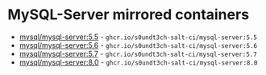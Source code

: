 # MySQL-Server mirrored containers

- [mysql/mysql-server:5.5](https://hub.docker.com/r/mysql/mysql-server/tags?name=5.5) - `ghcr.io/s0undt3ch-salt-ci/mysql-server:5.5`
- [mysql/mysql-server:5.6](https://hub.docker.com/r/mysql/mysql-server/tags?name=5.6) - `ghcr.io/s0undt3ch-salt-ci/mysql-server:5.6`
- [mysql/mysql-server:5.7](https://hub.docker.com/r/mysql/mysql-server/tags?name=5.7) - `ghcr.io/s0undt3ch-salt-ci/mysql-server:5.7`
- [mysql/mysql-server:8.0](https://hub.docker.com/r/mysql/mysql-server/tags?name=8.0) - `ghcr.io/s0undt3ch-salt-ci/mysql-server:8.0`
